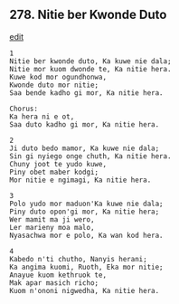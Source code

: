 
## 278.  Nitie ber Kwonde Duto
[edit](https://docs.google.com/document/d/1QtXhmdiYOpBxKyxoVMNQvpTuRRb5RmnG/edit?mode=html)



    1
    Nitie ber kwonde duto, Ka kuwe nie dala;
    Nitie mor kuom dwonde te, Ka nitie hera.
    Kuwe kod mor ogundhonwa,
    Kwonde duto mor nitie;
    Saa bende kadho gi mor, Ka nitie hera.

    Chorus:
    Ka hera ni e ot,
    Saa duto kadho gi mor, Ka nitie hera.

    2
    Ji duto bedo mamor, Ka kuwe nie dala;
    Sin gi nyiego onge chuth, Ka nitie hera.
    Chuny joot te yudo kuwe,
    Piny obet maber kodgi;
    Mor nitie e ngimagi, Ka nitie hera.

    3
    Polo yudo mor maduon'Ka kuwe nie dala;
    Piny duto opon'gi mor, Ka nitie hera;
    Wer mamit ma ji wero,
    Ler marieny moa malo,
    Nyasachwa mor e polo, Ka wan kod hera.

    4
    Kabedo n'ti chutho, Nanyis herani;
    Ka angima kuomi, Ruoth, Eka mor nitie;
    Anayue kuom kethruok te,
    Mak apar masich richo;
    Kuom n'ononi nigwedha, Ka nitie hera.

